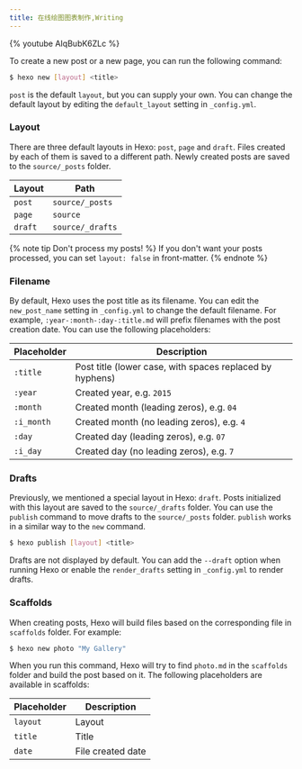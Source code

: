 ```yaml
---
title: 在线绘图图表制作,Writing
---
```


{% youtube AIqBubK6ZLc %}

To create a new post or a new page, you can run the following command:

``` bash
$ hexo new [layout] <title>
```

`post` is the default `layout`, but you can supply your own. You can change the default layout by editing the `default_layout` setting in `_config.yml`.

### Layout

There are three default layouts in Hexo: `post`, `page` and `draft`. Files created by each of them is saved to a different path. Newly created posts are saved to the `source/_posts` folder.

Layout | Path
--- | ---
`post` | `source/_posts`
`page` | `source`
`draft` | `source/_drafts`

{% note tip Don't process my posts! %}
If you don't want your posts processed, you can set `layout: false` in front-matter.
{% endnote %}

### Filename

By default, Hexo uses the post title as its filename. You can edit the `new_post_name` setting in `_config.yml` to change the default filename. For example, `:year-:month-:day-:title.md` will prefix filenames with the post creation date. You can use the following placeholders:

Placeholder | Description
--- | ---
`:title` | Post title (lower case, with spaces replaced by hyphens)
`:year` | Created year, e.g. `2015`
`:month` | Created month (leading zeros), e.g. `04`
`:i_month` | Created month (no leading zeros), e.g. `4`
`:day` | Created day (leading zeros), e.g. `07`
`:i_day` | Created day (no leading zeros), e.g. `7`

### Drafts

Previously, we mentioned a special layout in Hexo: `draft`. Posts initialized with this layout are saved to the `source/_drafts` folder. You can use the `publish` command to move drafts to the `source/_posts` folder. `publish` works in a similar way to the `new` command.

``` bash
$ hexo publish [layout] <title>
```

Drafts are not displayed by default. You can add the `--draft` option when running Hexo or enable the `render_drafts` setting in `_config.yml` to render drafts.

### Scaffolds

When creating posts, Hexo will build files based on the corresponding file in `scaffolds` folder. For example:

``` bash
$ hexo new photo "My Gallery"
```

When you run this command, Hexo will try to find `photo.md` in the `scaffolds` folder and build the post based on it. The following placeholders are available in scaffolds:

Placeholder | Description
--- | ---
`layout` | Layout
`title` | Title
`date` | File created date
